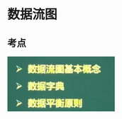 # 数据流图

## 考点
![考点](https://raw.githubusercontent.com/programmerIm/MyPictures/main/images/20220331001209.png)